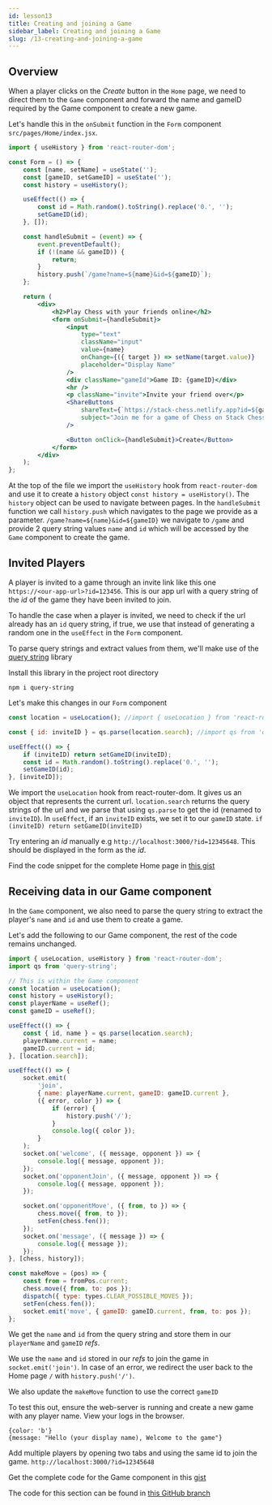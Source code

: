 ```yaml
---
id: lesson13
title: Creating and joining a Game
sidebar_label: Creating and joining a Game
slug: /13-creating-and-joining-a-game
---
```


## Overview

When a player clicks on the _Create_ button in the `Home` page, we need to direct them to the `Game` component and forward the name and gameID required by the Game component to create a new game.

Let's handle this in the `onSubmit` function in the `Form` component `src/pages/Home/index.jsx`.

```jsx title="/src/pages/Home/index.jsx" {1,6,13-19}
import { useHistory } from 'react-router-dom';

const Form = () => {
	const [name, setName] = useState('');
	const [gameID, setGameID] = useState('');
	const history = useHistory();

	useEffect(() => {
		const id = Math.random().toString().replace('0.', '');
		setGameID(id);
	}, []);

	const handleSubmit = (event) => {
		event.preventDefault();
		if (!(name && gameID)) {
			return;
		}
		history.push(`/game?name=${name}&id=${gameID}`);
	};

	return (
		<div>
			<h2>Play Chess with your friends online</h2>
			<form onSubmit={handleSubmit}>
				<input
					type="text"
					className="input"
					value={name}
					onChange={({ target }) => setName(target.value)}
					placeholder="Display Name"
				/>
				<div className="gameId">Game ID: {gameID}</div>
				<hr />
				<p className="invite">Invite your friend over</p>
				<ShareButtons
					shareText={`https://stack-chess.netlify.app?id=${gameID}`}
					subject="Join me for a game of Chess on Stack Chess"
				/>

				<Button onClick={handleSubmit}>Create</Button>
			</form>
		</div>
	);
};
```

At the top of the file we import the `useHistory` hook from `react-router-dom` and use it to create a `history` object `const history = useHistory()`. The `history` object can be used to navigate between pages.
In the `handleSubmit` function we call `history.push` which navigates to the page we provide as a parameter. `/game?name=${name}&id=${gameID}` we navigate to `/game` and provide 2 query string values `name` and `id` which will be accessed by the `Game` component to create the game.

## Invited Players

A player is invited to a game through an invite link like this one
`https://<our-app-url>?id=123456`.
This is our app url with a query string of the _id_ of the game they have been invited to join.

To handle the case when a player is invited, we need to check if the url already has an `id` query string, if true, we use that instead of generating a random one in the `useEffect` in the `Form` component.

To parse query strings and extract values from them, we'll make use of the [query string](https://www.npmjs.com/package/query-string) library

Install this library in the project root directory

```
npm i query-string
```

Let's make this changes in our `Form` component

```jsx title="/src/pages/Home.jsx"
const location = useLocation(); //import { useLocation } from 'react-router-dom';

const { id: inviteID } = qs.parse(location.search); //import qs from 'query-string';

useEffect(() => {
	if (inviteID) return setGameID(inviteID);
	const id = Math.random().toString().replace('0.', '');
	setGameID(id);
}, [inviteID]);
```

We import the `useLocation` hook from react-router-dom. It gives us an object that represents the current url.
`location.search` returns the query strings of the url and we parse that using `qs.parse` to get the id (renamed to `inviteID`).
In `useEffect`, if an `inviteID` exists, we set it to our `gameID` state.
`if (inviteID) return setGameID(inviteID)`

Try entering an _id_ manually e.g `http://localhost:3000/?id=12345648`. This should be displayed in the form as the _id_.

Find the code snippet for the complete Home page in [this gist](https://gist.github.com/franknmungai/814e8cdd0018322698f55ff9cfcd73e3)

## Receiving data in our Game component

In the `Game` component, we also need to parse the query string to extract the player's `name` and `id` and use them to create a game.

Let's add the following to our Game component, the rest of the code remains unchanged.

```jsx {1-2,10-14,17-26,48} title="/src/pages/Game/index.jsx"
import { useLocation, useHistory } from 'react-router-dom';
import qs from 'query-string';

// This is within the Game component
const location = useLocation();
const history = useHistory();
const playerName = useRef();
const gameID = useRef();

useEffect(() => {
	const { id, name } = qs.parse(location.search);
	playerName.current = name;
	gameID.current = id;
}, [location.search]);

useEffect(() => {
	socket.emit(
		'join',
		{ name: playerName.current, gameID: gameID.current },
		({ error, color }) => {
			if (error) {
				history.push('/');
			}
			console.log({ color });
		}
	);
	socket.on('welcome', ({ message, opponent }) => {
		console.log({ message, opponent });
	});
	socket.on('opponentJoin', ({ message, opponent }) => {
		console.log({ message, opponent });
	});

	socket.on('opponentMove', ({ from, to }) => {
		chess.move({ from, to });
		setFen(chess.fen());
	});
	socket.on('message', ({ message }) => {
		console.log({ message });
	});
}, [chess, history]);

const makeMove = (pos) => {
	const from = fromPos.current;
	chess.move({ from, to: pos });
	dispatch({ type: types.CLEAR_POSSIBLE_MOVES });
	setFen(chess.fen());
	socket.emit('move', { gameID: gameID.current, from, to: pos });
};
```

We get the `name` and `id` from the query string and store them in our `playerName` and `gameID` _refs_.

We use the `name` and `id` stored in our _refs_ to join the game in `socket.emit('join')`. In case of an error, we redirect the user back to the Home page `/` with `history.push('/')`.

We also update the `makeMove` function to use the correct `gameID`

To test this out, ensure the web-server is running and create a new game with any player name. View your logs in the browser.

```
{color: 'b'}
{message: "Hello (your display name), Welcome to the game"}
```

Add multiple players by opening two tabs and using the same id to join the game.
`http://localhost:3000/?id=12345648`

Get the complete code for the Game component in this [gist](https://gist.github.com/franknmungai/cec7853f34aea2178cc1096fc61103b8)

The code for this section can be found in [this GitHub branch](https://github.com/franknmungai/live-chess/tree/12-creating-and-joining-a-game)
